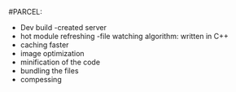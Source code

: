 #PARCEL:

- Dev build
  -created server
- hot module refreshing
  -file watching algorithm: written in C++
- caching faster
- image optimization
- minification of the code
- bundling the files
- compessing
